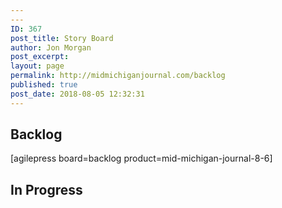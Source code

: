 ```yaml
---
---
ID: 367
post_title: Story Board
author: Jon Morgan
post_excerpt:
layout: page
permalink: http://midmichiganjournal.com/backlog
published: true
post_date: 2018-08-05 12:32:31
---
```

<!-- wp:heading -->
<h2>Backlog</h2>
<!-- /wp:heading -->

<!-- wp:paragraph -->
<p>[agilepress board=backlog product=mid-michigan-journal-8-6]</p>
<!-- /wp:paragraph -->

<!-- wp:heading -->
<h2>In Progress</h2>
<!-- /wp:heading -->

<!-- wp:paragraph -->
<p>&nbsp;</p>
<!-- /wp:paragraph -->